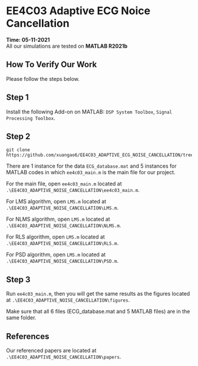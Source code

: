 # **EE4C03 Adaptive ECG Noice Cancellation**
**Time: 05-11-2021**  
All our simulations are tested on **MATLAB R2021b**
## **How To Verify Our Work**
Please follow the steps below.  
## **Step 1**  
 Install the following Add-on on MATLAB: `DSP System Toolbox`, `Signal Processing Toolbox`.  
## **Step 2**

```
git clone https://github.com/xuangao6/EE4C03_ADAPTIVE_ECG_NOISE_CANCELLATION/tree/master
```
There are 1 instance for the data `ECG_database.mat` and 5 instances for MATLAB codes in which `ee4c03_main.m` is the main file for our project.

For the main file, open `ee4c03_main.m` located at `.\EE4C03_ADAPTIVE_NOISE_CANCELLATION\ee4c03_main.m`.

For LMS algorithm, open `LMS.m` located at `.\EE4C03_ADAPTIVE_NOISE_CANCELLATION\LMS.m`.    

For NLMS algorithm, open `LMS.m` located at `.\EE4C03_ADAPTIVE_NOISE_CANCELLATION\NLMS.m`.

For RLS algorithm, open `LMS.m` located at `.\EE4C03_ADAPTIVE_NOISE_CANCELLATION\RLS.m`.

For PSD algorithm, open `LMS.m` located at `.\EE4C03_ADAPTIVE_NOISE_CANCELLATION\PSD.m`.

## **Step 3**
Run `ee4c03_main.m`, then you will get the same results as the figures located at `.\EE4C03_ADAPTIVE_NOISE_CANCELLATION\figures`.  

Make sure that all 6 files (ECG_database.mat and 5 MATLAB files) are in the same folder.

## **References**
Our referenced papers are located at `.\EE4C03_ADAPTIVE_NOISE_CANCELLATION\papers`.  
